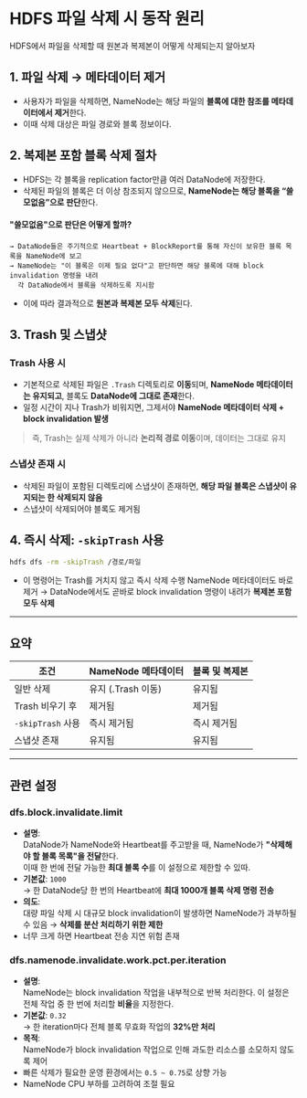 # HDFS 파일 삭제 시 동작 원리

HDFS에서 파일을 삭제할 때 원본과 복제본이 어떻게 삭제되는지 알아보자

## 1. 파일 삭제 → 메타데이터 제거
- 사용자가 파일을 삭제하면, NameNode는 해당 파일의 **블록에 대한 참조를 메타데이터에서 제거**한다.
- 이때 삭제 대상은 파일 경로와 블록 정보이다.

## 2. 복제본 포함 블록 삭제 절차
- HDFS는 각 블록을 replication factor만큼 여러 DataNode에 저장한다.
- 삭제된 파일의 블록은 더 이상 참조되지 않으므로, **NameNode는 해당 블록을 “쓸모없음”으로 판단**한다.

#### "쓸모없음"으로 판단은 어떻게 할까?
```text
→ DataNode들은 주기적으로 Heartbeat + BlockReport를 통해 자신이 보유한 블록 목록을 NameNode에 보고
→ NameNode는 "이 블록은 이제 필요 없다"고 판단하면 해당 블록에 대해 block invalidation 명령을 내려
  각 DataNode에서 블록을 삭제하도록 지시함
```
- 이에 따라 결과적으로 **원본과 복제본 모두 삭제**된다.

## 3. Trash 및 스냅샷

### Trash 사용 시
- 기본적으로 삭제된 파일은 `.Trash` 디렉토리로 **이동**되며, **NameNode 메타데이터는 유지되고**, 블록도 **DataNode에 그대로 존재**한다.
- 일정 시간이 지나 Trash가 비워지면, 그제서야 **NameNode 메타데이터 삭제 + block invalidation 발생**

> 즉, Trash는 실제 삭제가 아니라 **논리적 경로 이동**이며, 데이터는 그대로 유지

### 스냅샷 존재 시
- 삭제된 파일이 포함된 디렉토리에 스냅샷이 존재하면, **해당 파일 블록은 스냅샷이 유지되는 한 삭제되지 않음**
- 스냅샷이 삭제되어야 블록도 제거됨

## 4. 즉시 삭제: `-skipTrash` 사용

```bash
hdfs dfs -rm -skipTrash /경로/파일
```

- 이 명령어는 Trash를 거치지 않고 즉시 삭제 수행 NameNode 메타데이터도 바로 제거
→ DataNode에서도 곧바로 block invalidation 명령이 내려가 **복제본 포함 모두 삭제**

---

## 요약

| 조건             | NameNode 메타데이터 | 블록 및 복제본 |
|------------------|----------------------|-----------------|
| 일반 삭제        | 유지 (.Trash 이동)   | 유지됨          |
| Trash 비우기 후  | 제거됨               | 제거됨          |
| `-skipTrash` 사용 | 즉시 제거됨          | 즉시 제거됨     |
| 스냅샷 존재       | 유지됨               | 유지됨          |

--- 

## 관련 설정

### dfs.block.invalidate.limit

- **설명**:  
  DataNode가 NameNode와 Heartbeat를 주고받을 때, NameNode가 **"삭제해야 할 블록 목록"을 전달**한다.  
  이때 한 번에 전달 가능한 **최대 블록 수**를 이 설정으로 제한할 수 있따.
- **기본값**: `1000`  
  → 한 DataNode당 한 번의 Heartbeat에 **최대 1000개 블록 삭제 명령 전송**
- **의도**:  
  대량 파일 삭제 시 대규모 block invalidation이 발생하면 NameNode가 과부하될 수 있음 → **삭제를 분산 처리하기 위한 제한**
- 너무 크게 하면 Heartbeat 전송 지연 위험 존재
  
### dfs.namenode.invalidate.work.pct.per.iteration

- **설명**:  
  NameNode는 block invalidation 작업을 내부적으로 반복 처리한다.
  이 설정은 전체 작업 중 한 번에 처리할 **비율**을 지정한다.
- **기본값**: `0.32`  
  → 한 iteration마다 전체 블록 무효화 작업의 **32%만 처리**
- **목적**:  
  NameNode가 block invalidation 작업으로 인해 과도한 리소스를 소모하지 않도록 제어
- 빠른 삭제가 필요한 운영 환경에서는 `0.5 ~ 0.75`로 상향 가능  
- NameNode CPU 부하를 고려하여 조절 필요